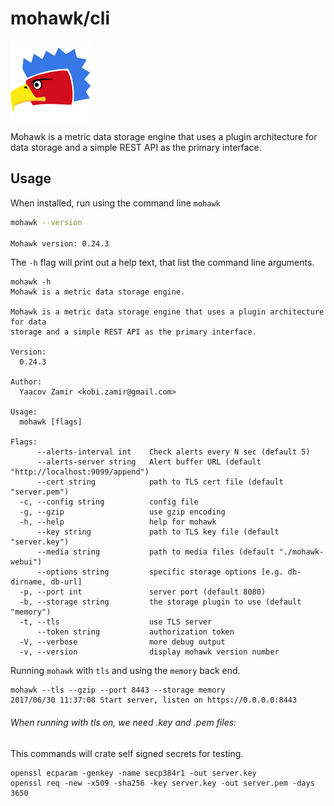 

# mohawk/cli

![Mohawk](/images/logo-128.png?raw=true "Mohawk Logo")

Mohawk is a metric data storage engine that uses a plugin architecture for data storage and a simple REST API as the primary interface.

## Usage

When installed, run using the command line ``mohawk``

```bash
mohawk --version

Mohawk version: 0.24.3
```

The `-h` flag will print out a help text, that list the command line arguments.

```
mohawk -h
Mohawk is a metric data storage engine.

Mohawk is a metric data storage engine that uses a plugin architecture for data
storage and a simple REST API as the primary interface.

Version:
  0.24.3

Author:
  Yaacov Zamir <kobi.zamir@gmail.com>

Usage:
  mohawk [flags]

Flags:
      --alerts-interval int    Check alerts every N sec (default 5)
      --alerts-server string   Alert buffer URL (default "http://localhost:9099/append")
      --cert string            path to TLS cert file (default "server.pem")
  -c, --config string          config file
  -g, --gzip                   use gzip encoding
  -h, --help                   help for mohawk
      --key string             path to TLS key file (default "server.key")
      --media string           path to media files (default "./mohawk-webui")
      --options string         specific storage options [e.g. db-dirname, db-url]
  -p, --port int               server port (default 8080)
  -b, --storage string         the storage plugin to use (default "memory")
  -t, --tls                    use TLS server
      --token string           authorization token
  -V, --verbose                more debug output
  -v, --version                display mohawk version number
```

Running ``mohawk`` with ``tls`` and using the ``memory`` back end.

```
mohawk --tls --gzip --port 8443 --storage memory
2017/06/30 11:37:08 Start server, listen on https://0.0.0.0:8443
```

###### When running with tls on, we need .key and .pem files:

This commands will crate self signed secrets for testing.

```
openssl ecparam -genkey -name secp384r1 -out server.key
openssl req -new -x509 -sha256 -key server.key -out server.pem -days 3650
```

